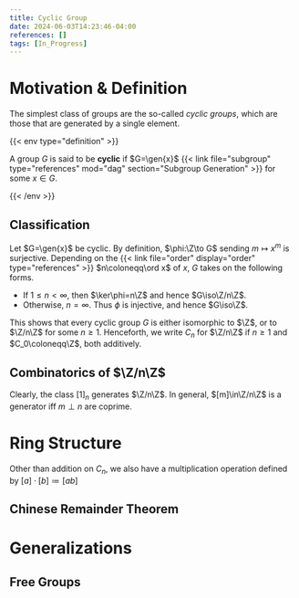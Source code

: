 ```yaml
---
title: Cyclic Group
date: 2024-06-03T14:23:46-04:00
references: []
tags: [In_Progress]
---
```


# Motivation & Definition

The simplest class of groups are the so-called *cyclic groups*, which are those that are generated by a single element.

{{< env type="definition" >}}

A group $G$ is said to be **cyclic** if $G=\gen{x}$ {{< link file="subgroup" type="references" mod="dag" section="Subgroup Generation" >}} for some $x\in G$.

{{< /env >}}

## Classification

Let $G=\gen{x}$ be cyclic. By definition, $\phi:\Z\to G$ sending $m\mapsto x^m$ is surjective. Depending on the {{< link file="order" display="order" type="references" >}} $n\coloneqq\ord x$ of $x$, $G$ takes on the following forms.
* If $1\leq n<\infty$, then $\ker\phi=n\Z$ and hence $G\iso\Z/n\Z$.
* Otherwise, $n=\infty$. Thus $\phi$ is injective, and hence $G\iso\Z$.

This shows that every cyclic group $G$ is either isomorphic to $\Z$, or to $\Z/n\Z$ for some $n\geq1$. Henceforth, we write $C_n$ for $\Z/n\Z$ if $n\geq1$ and $C_0\coloneqq\Z$, both additively.

<div class="space"></div>

## Combinatorics of $\Z/n\Z$

Clearly, the class $[1]_n$ generates $\Z/n\Z$. In general, $[m]\in\Z/n\Z$ is a generator iff $m\perp n$ are coprime.

# Ring Structure

Other than addition on $C_n$, we also have a multiplication operation defined by $[a]\cdot[b]\coloneqq[ab]$

<div class="space"></div>

## Chinese Remainder Theorem

# Generalizations

## Free Groups
